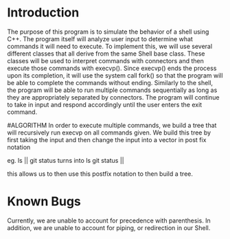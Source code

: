 # Introduction
The purpose of this program is to simulate the behavior of a shell using C++. The program itself will analyze user input to determine what commands it will need to execute. To implement this, we will use several different classes that all derive from the same Shell base class. These classes will be used to interpret commands with connectors and then execute those commands with execvp(). Since execvp() ends the process upon its completion, it will use the system call fork() so that the program will be able to complete the commands without ending. Similarly to the shell, the program will be able to run multiple commands sequentially as long as they are appropriately separated by connectors. The program will continue to take in input and respond accordingly until the user enters the exit command.

#ALGORITHM
In order to execute multiple commands, we build a tree that will recursively run execvp on all commands given. We build this tree by first taking the input and then change the input into a vector in post fix notation

eg. ls || git status turns into ls git status ||

this allows us to then use this postfix notation to then build a tree. 

# Known Bugs
Currently, we are unable to account for precedence with parenthesis. In addition, we are unable to account for piping, or redirection in our Shell.
